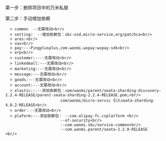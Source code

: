       
第一步：删除项目中的万米私服

第二步：手动增加依赖

      > common  --无需改动<br/>
      > setting:  --增加依赖包：sbc-osd,micro-service,org/patchca<br/>
      > ares:<br/>
      > vas<br/>
      > pay:---Pingplusplus,com.wanmi.wxpay:wxpay-sdk<br/>
      > erp<br/>
      > customer:----无需改动<br/>
      > linkedmall:---无需改动<br/>
      > marketing:---无需改动<br/>
      > message:---无需改动<br/>
      > goods:---无需改动<br/>
      > account:---无需改动<br/>
      > elastic::---添加依赖包：com/wanmi/parent/seata-sharding-discovery-2.2.4-RELEASE/parent-seata-sharding-2.2.4-RELEASE.pom;<br/>
                            com/wanmi/micro-servic 引入seata-sharding-4.0.2-RELEASE<br/>
      > order：--无需改动<br/>
      > plaform:---添加依赖包： --com.alipay.fc.csplatform <br/>
                            --of-security<br/>
                            --com.wanmi.sbc/service-common<br/>
                            --com.wanmi.parent/seata-2.2.0-RELEASE      <br/>